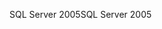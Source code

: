 <span data-ttu-id="c87e3-101">SQL Server 2005</span><span class="sxs-lookup"><span data-stu-id="c87e3-101">SQL Server 2005</span></span>